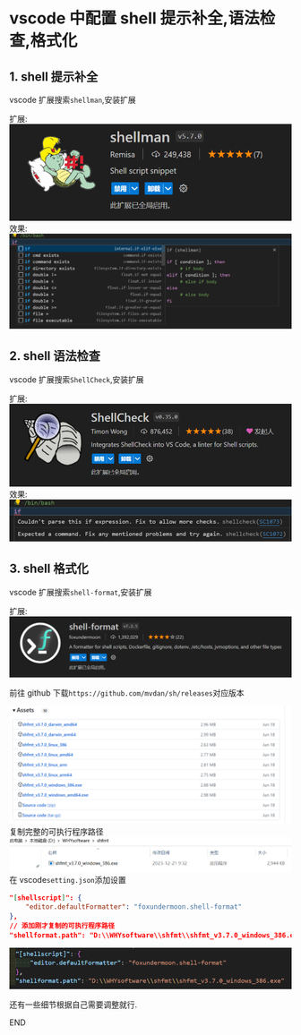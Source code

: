 <!-- @format -->

# vscode 中配置 shell 提示补全,语法检查,格式化

## 1. shell 提示补全

vscode 扩展搜索`shellman`,安装扩展

扩展:
![图 shellman](images/vscode中shell配置/shellman.png)
效果:
![图 补全示例](images/vscode中shell配置/补全示例.png)

## 2. shell 语法检查

vscode 扩展搜索`ShellCheck`,安装扩展

扩展:
![图 shellcheck](images/vscode中shell配置/shellcheck.png)
效果:
![图 检查示例](images/vscode中shell配置/检查示例.png)

## 3. shell 格式化

vscode 扩展搜索`shell-format`,安装扩展

扩展:
![图 shfmt](images/vscode中shell配置/shfmt.png)

前往 github 下载`https://github.com/mvdan/sh/releases`对应版本

![图 shfmt版本](images/vscode中shell配置/shfmt版本.png)
复制完整的可执行程序路径
![图 shfmt路径](images/vscode中shell配置/shfmt路径.png)
在 vscode`setting.json`添加设置

```json
"[shellscript]": {
    "editor.defaultFormatter": "foxundermoon.shell-format"
},
// 添加刚才复制的可执行程序路径
"shellformat.path": "D:\\WHYsoftware\\shfmt\\shfmt_v3.7.0_windows_386.exe"
```

![图 配置shfmt路径](images/vscode中shell配置/配置shfmt路径.png)

还有一些细节根据自己需要调整就行.

END
